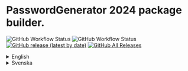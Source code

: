 # PasswordGenerator 2024 package builder.

![GitHub Workflow Status](https://github.com/PierreGode/PasswordGenerator/actions/workflows/exefile.yml/badge.svg) ![GitHub Workflow Status](https://github.com/PierreGode/PasswordGenerator/actions/workflows/bandit.yml/badge.svg) [![GitHub release (latest by date)](https://img.shields.io/github/v/release/PierreGode/PasswordGenerator)](https://github.com/PierreGode/PasswordGenerator/releases) [![GitHub All Releases](https://img.shields.io/github/downloads/PierreGode/PasswordGenerator/total)](https://github.com/PierreGode/PasswordGenerator/releases)

<details>
<summary>English</summary>

This build generates an artifact and 2 exe files.
one lighter Windows app with random password generation, and one with 20 sec load time due to loading of transformes LLM.
<p>
The heavier app has the addition of LLM sentence generation + "scrambleee", this means that everthing is processed on your own computer.

<p>
  <img width="384" alt="image" src="https://github.com/PierreGode/PasswordGenerator/assets/8579922/20fa8633-7b94-44d5-98f5-461bfcfa12c1">

A Password generator for Windows.

Windows package releses is found [Here](https://github.com/PierreGode/PasswordGenerator/releases)

<p>
NOTE! The package is NOT a signed package and Windows Defender will hate it! so do NOT use at an company's owned computer unless you wish for IT to chase you with pitchforks. 
but the package is perfectly safe to use. ( you can review the build  )
<p>
#Pierre Gode

</details>

<details>
<summary>Svenska</summary>

Denna build genererar en artefakt och 2 exe-filer.
en lättare Windows-app med slumpmässig lösenordsgenerering och en med 20 sekunders laddningstid på grund av laddning av transformes LLM.
<p>
Den tyngre appen har tillägget av LLM-meninggenerering + "scramble", vilket innebär att allt bearbetas på din egen dator.

<p>
  <img width="384" alt="image" src="https://github.com/PierreGode/PasswordGenerator/assets/8579922/20fa8633-7b94-44d5-98f5-461bfcfa12c1">

En lösenordsgenerator för Windows.

Windows-paketutgåvor finns [Här](https://github.com/PierreGode/PasswordGenerator/releases)

<p>
OBS! Paketet är INTE ett signerat paket och Windows Defender kommer att ogilla det! så använd det INTE på en företagsägd dator om du inte vill att IT ska jaga dig med högafflar. 
men paketet är helt säkert att använda. (du kan granska builden)
<p>
#Pierre Gode

</details>
